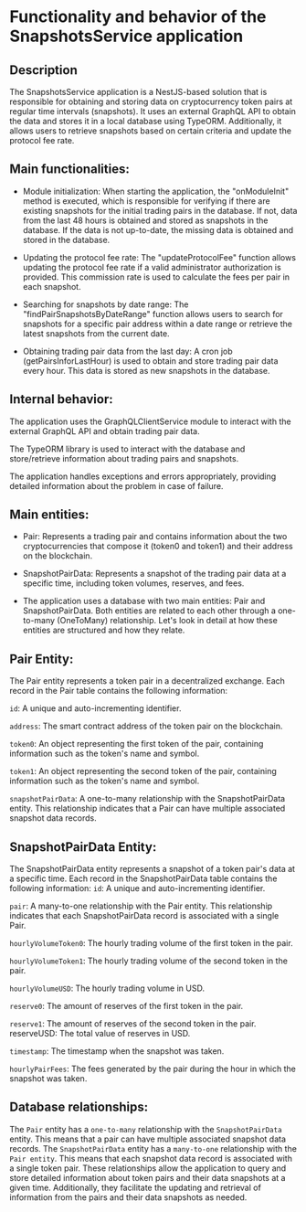 # Functionality and behavior of the SnapshotsService application

## Description

The SnapshotsService application is a NestJS-based solution that is responsible for obtaining and storing data on cryptocurrency token pairs at regular time intervals (snapshots). It uses an external GraphQL API to obtain the data and stores it in a local database using TypeORM. Additionally, it allows users to retrieve snapshots based on certain criteria and update the protocol fee rate.

## Main functionalities:

- Module initialization: When starting the application, the "onModuleInit" method is executed, which is responsible for verifying if there are existing snapshots for the initial trading pairs in the database. If not, data from the last 48 hours is obtained and stored as snapshots in the database. If the data is not up-to-date, the missing data is obtained and stored in the database.

- Updating the protocol fee rate: The "updateProtocolFee" function allows updating the protocol fee rate if a valid administrator authorization is provided. This commission rate is used to calculate the fees per pair in each snapshot.

- Searching for snapshots by date range: The "findPairSnapshotsByDateRange" function allows users to search for snapshots for a specific pair address within a date range or retrieve the latest snapshots from the current date.

- Obtaining trading pair data from the last day: A cron job (getPairsInforLastHour) is used to obtain and store trading pair data every hour. This data is stored as new snapshots in the database.

## Internal behavior:

The application uses the GraphQLClientService module to interact with the external GraphQL API and obtain trading pair data.

The TypeORM library is used to interact with the database and store/retrieve information about trading pairs and snapshots.

The application handles exceptions and errors appropriately, providing detailed information about the problem in case of failure.

## Main entities:

- Pair: Represents a trading pair and contains information about the two cryptocurrencies that compose it (token0 and token1) and their address on the blockchain.

- SnapshotPairData: Represents a snapshot of the trading pair data at a specific time, including token volumes, reserves, and fees.

- The application uses a database with two main entities: Pair and SnapshotPairData. Both entities are related to each other through a one-to-many (OneToMany) relationship. Let's look in detail at how these entities are structured and how they relate.

## Pair Entity:

The Pair entity represents a token pair in a decentralized exchange. Each record in the Pair table contains the following information:

`id`: A unique and auto-incrementing identifier.

`address`: The smart contract address of the token pair on the blockchain.

`token0`: An object representing the first token of the pair, containing information such as the token's name and symbol.

`token1`: An object representing the second token of the pair, containing information such as the token's name and symbol.

`snapshotPairData`: A one-to-many relationship with the SnapshotPairData entity. This relationship indicates that a Pair can have multiple associated snapshot data records.

## SnapshotPairData Entity:

The SnapshotPairData entity represents a snapshot of a token pair's data at a specific time. Each record in the SnapshotPairData table contains the following information:
`id`: A unique and auto-incrementing identifier.

`pair`: A many-to-one relationship with the Pair entity. This relationship indicates that each SnapshotPairData record is associated with a single Pair.

`hourlyVolumeToken0`: The hourly trading volume of the first token in the pair.

`hourlyVolumeToken1`: The hourly trading volume of the second token in the pair.

`hourlyVolumeUSD`: The hourly trading volume in USD.

`reserve0`: The amount of reserves of the first token in the pair.

`reserve1`: The amount of reserves of the second token in the pair.
reserveUSD: The total value of reserves in USD.

`timestamp`: The timestamp when the snapshot was taken.

`hourlyPairFees`: The fees generated by the pair during the hour in which the snapshot was taken.

## Database relationships:

The `Pair` entity has a `one-to-many` relationship with the `SnapshotPairData` entity. This means that a pair can have multiple associated snapshot data records.
The `SnapshotPairData` entity has a `many-to-one` relationship with the `Pair entity`. This means that each snapshot data record is associated with a single token pair.
These relationships allow the application to query and store detailed information about token pairs and their data snapshots at a given time. Additionally, they facilitate the updating and retrieval of information from the pairs and their data snapshots as needed.
